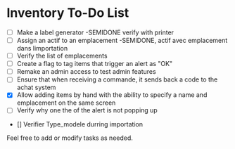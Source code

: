 # Inventory To-Do List

- [ ] Make a label generator -SEMIDONE verify with printer
- [ ] Assign an actif to an emplacement -SEMIDONE, actif avec emplacement dans limportation
- [ ] Verify the list of emplacements
- [ ] Create a flag to tag items that trigger an alert as "OK"
- [ ] Remake an admin access to test admin features
- [ ] Ensure that when receiving a commande, it sends back a code to the achat system
- [X] Allow adding items by hand with the ability to specify a name and emplacement on the same screen
- [ ] Verify why one the of the alert is not popping up
- [] Verifier Type_modele durring importation

Feel free to add or modify tasks as needed.
